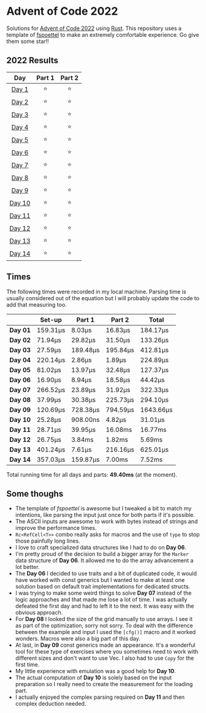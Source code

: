 # Advent of Code 2022

Solutions for [Advent of Code 2022](https://adventofcode.com/2022) using [Rust](https://www.rust-lang.org/).
This repository uses a template of [fspoettel](https://github.com/fspoettel/advent-of-code-rust) to make an extremely comfortable experience. Go give them some star!!

<!--- advent_readme_stars table --->
## 2022 Results

| Day | Part 1 | Part 2 |
| :---: | :---: | :---: |
| [Day 1](https://adventofcode.com/2022/day/1) | ⭐ | ⭐ |
| [Day 2](https://adventofcode.com/2022/day/2) | ⭐ | ⭐ |
| [Day 3](https://adventofcode.com/2022/day/3) | ⭐ | ⭐ |
| [Day 4](https://adventofcode.com/2022/day/4) | ⭐ | ⭐ |
| [Day 5](https://adventofcode.com/2022/day/5) | ⭐ | ⭐ |
| [Day 6](https://adventofcode.com/2022/day/6) | ⭐ | ⭐ |
| [Day 7](https://adventofcode.com/2022/day/7) | ⭐ | ⭐ |
| [Day 8](https://adventofcode.com/2022/day/8) | ⭐ | ⭐ |
| [Day 9](https://adventofcode.com/2022/day/9) | ⭐ | ⭐ |
| [Day 10](https://adventofcode.com/2022/day/10) | ⭐ | ⭐ |
| [Day 11](https://adventofcode.com/2022/day/11) | ⭐ | ⭐ |
| [Day 12](https://adventofcode.com/2022/day/12) | ⭐ | ⭐ |
| [Day 13](https://adventofcode.com/2022/day/13) | ⭐ | ⭐ |
| [Day 14](https://adventofcode.com/2022/day/14) | ⭐ | ⭐ |
<!--- advent_readme_stars table --->

## Times

The following times were recorded in my local machine. Parsing time is usually considered out of the equation but I will probably update the code to add that measuring too.

|            | **Set-up** | **Part 1** | **Part 2** | **Total**  |
|------------|------------|------------|------------|------------|
| **Day 01** | 159.31µs   | 8.03µs     | 16.83µs    | 184.17µs   |
| **Day 02** | 71.94µs    | 29.82µs    | 31.50µs    | 133.26µs   |
| **Day 03** | 27.59µs    | 189.48µs   | 195.84µs   | 412.81µs   |
| **Day 04** | 220.14µs   | 2.86µs     | 1.89µs     | 224.89µs   |
| **Day 05** | 81.02µs    | 13.97µs    | 32.48µs    | 127.37µs   |
| **Day 06** | 16.90µs    | 8.94µs     | 18.58µs    | 44.42µs    |
| **Day 07** | 266.52µs   | 23.89µs    | 31.92µs    | 322.33µs   |
| **Day 08** | 37.99µs    | 30.38µs    | 225.73µs   | 294.10µs   |
| **Day 09** | 120.69µs   | 728.38µs   | 794.59µs   | 1643.66µs  |
| **Day 10** | 25.28µs    | 908.00ns   | 4.82µs     | 31.01µs    |
| **Day 11** | 28.71µs    | 39.95µs    | 16.08ms    | 16.77ms    |
| **Day 12** | 26.75µs    | 3.84ms     | 1.82ms     | 5.69ms     |
| **Day 13** | 401.24µs   | 7.61µs     | 216.16µs   | 625.01µs   |
| **Day 14** | 357.03µs   | 159.87µs   | 7.00ms     | 7.52ms     |

Total running time for all days and parts: **49.40ms** (at the moment).

## Some thoughs
* The template of *fspoettel* is awesome but I tweaked a bit to match my intentions, like parsing the input just once for both parts if it's possible.
* The ASCII inputs are awesome to work with bytes instead of strings and improve the performance times.
* `Rc<RefCell<T>>` combo really asks for macros and the use of `type` to stop those painfully long lines.
* I love to craft specialized data structures like I had to do on **Day 06**.
* I'm pretty proud of the decision to build a bigger array for the `Marker` data structure of **Day 06**. It allowed me to do the array advancement a lot better.
* The **Day 06** I decided to use traits and a bit of duplicated code, it would have worked with const generics but I wanted to make at least one solution based on default trait implementations for dedicated structs.
* I was trying to make some weird things to solve **Day 07** instead of the logic approaches and that made me lose a lot of time. I was actually defeated the first day and had to left it to the next. It was easy with the obvious approach. 
* For **Day 08** I looked the size of the grid manually to use arrays. I see it as part of the optimization, sorry not sorry. To deal with the difference between the example and input I used the `[cfg()]` macro and it worked wonders. Macros were also a big part of this day.
* At last, in **Day 09** const generics made an appearance. It's a wonderful tool for these type of exercises where you sometimes need to work with different sizes and don't want to use Vec. I also had to use `Copy` for the first time.
* My little experience with emulation was a good help for **Day 10**.
* The actual computation of **Day 10** is solely based on the input preparation so I really need to create the measurement for the loading part.
* I actually enjoyed the complex parsing required on **Day 11** and then complex deduction needed.
